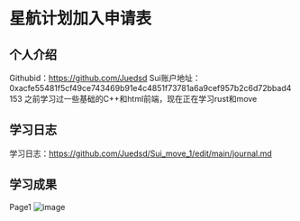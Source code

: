 # 星航计划加入申请表

## 个人介绍
Githubid：https://github.com/Juedsd
Sui账户地址：0xacfe55481f5cf49ce743469b91e4c4851f73781a6a9cef957b2c6d72bbad4153
之前学习过一些基础的C++和html前端，现在正在学习rust和move

## 学习日志
学习日志：https://github.com/Juedsd/Sui_move_1/edit/main/journal.md

## 学习成果
Page1
![image](https://github.com/Juedsd/Sui_move_1/assets/118274140/81da52bc-872a-477f-ad36-4e91e05f1bf6)
